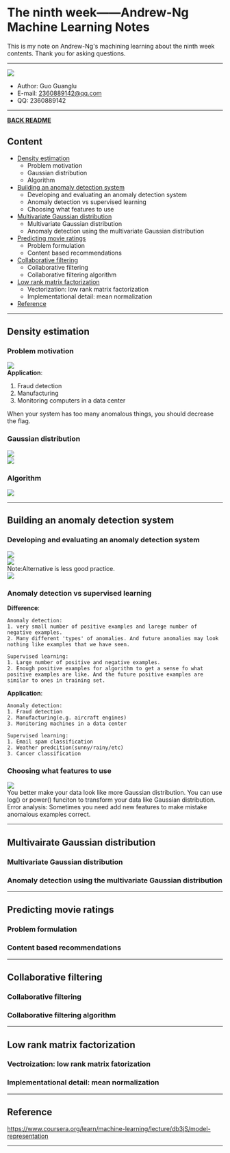 # The ninth week——Andrew-Ng Machine Learning Notes  
This is my note on Andrew-Ng's machining learning about the ninth week contents. Thank you for asking questions.

***
[![](/picture/the_first_week/fig_ML.jpg)][Andrew-Ng-coursera]  
- Author: Guo Guanglu  
- E-mail: 2360889142@qq.com
- QQ: 2360889142  

*** 
[**BACK README**](README.md)  

## Content  
* [Density estimation](#density-estimation)
	* Problem motivation  
	* Gaussian distribution  
  	* Algorithm   
* [Building an anomaly detection system](#building-an-anomaly-detection-system)  
	* Developing and evaluating an anomaly detection system  
	* Anomaly detection vs supervised learning  
	* Choosing what features to use  
* [Multivariate Gaussian distribution](#multivairate-gaussian-distribution)  
	* Multivariate Gaussian distribution  
	* Anomaly detection using the multivariate Gaussian distribution  
* [Predicting movie ratings](#predicting-movie-ratings)
	* Problem formulation  
	* Content based recommendations  
* [Collaborative filtering](#collaborative-filtering)  
	* Collaborative filtering  
	* Collaborative filtering algorithm  
* [Low rank matrix factorization](#low-rank-matrix-factorization)  
	* Vectorization: low rank matrix factorization  
	* Implementational detail: mean normalization  
* [Reference](#reference)  

***  
Density estimation  
----  
### Problem motivation  
![](/picture/the_ninth_week/anomaly_detection1.png)  
**Application**:  
1. Fraud detection  
2. Manufacturing  
3. Monitoring computers in a data center  

When your system has too many anomalous things, you should decrease the flag.  
### Gaussian distribution  
![](/picture/the_ninth_week/anomaly_detection2.png)  
![](/picture/the_ninth_week/anomaly_detection3.png)  
### Algorithm  
![](/picture/the_ninth_week/anomaly_detection4.png)  

***  
Building an anomaly detection system  
----  
### Developing and evaluating an anomaly detection system  
![](/picture/the_ninth_week/anomaly_detection5.png)  
![](/picture/the_ninth_week/anomaly_detection6.png)   
Note:Alternative is less good practice.  
![](/picture/the_ninth_week/anomaly_detection7.png)   

### Anomaly detection vs supervised learning  
**Difference**:
```
Anomaly detection:  
1. very small number of positive examples and larege number of negative examples.  
2. Many different 'types' of anomalies. And future anomalies may look nothing like examples that we have seen.  

Supervised learning:  
1. Large number of positive and negative examples.  
2. Enough positive examples for algorithm to get a sense fo what positive examples are like. And the future positive examples are similar to ones in training set.  
```  
**Application**: 
 ```
 Anomaly detection:  
 1. Fraud detection  
 2. Manufacturing(e.g. aircraft engines)  
 3. Monitoring machines in a data center  
 
 Supervised learning:  
 1. Email spam classification  
 2. Weather predcition(sunny/rainy/etc)  
 3. Cancer classification  
 ```

### Choosing what features to use  
![](/picture/the_ninth_week/anomaly_detection8.png)   
You better make your data look like more Gaussian distribution. You can use log() or power() funciton to transform your data like Gaussian distribution.  
Error analysis: Sometimes you need add new features to make mistake anomalous examples correct.  

***  
Multivairate Gaussian distribution  
---  
### Multivariate Gaussian distribution  

### Anomaly detection using the multivariate Gaussian distribution  

***  
Predicting movie ratings  
---  
### Problem formulation  

### Content based recommendations  

***  
Collaborative filtering  
---  
### Collaborative filtering  

### Collaborative filtering algorithm  

***  
Low rank matrix factorization  
---
### Vectroization: low rank matrix fatorization  

### Implementational detail: mean normalization  



***  
Reference  
----  
https://www.coursera.org/learn/machine-learning/lecture/db3jS/model-representation  

---------------------------------------------------------
[Andrew-Ng-coursera]:https://www.coursera.org/learn/machine-learning/lecture/db3jS/model-representation "Andrew Ng coursera"
